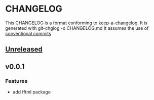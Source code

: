 # CHANGELOG

This CHANGELOG is a format conforming to [keep-a-changelog](https://github.com/olivierlacan/keep-a-changelog). 
It is generated with git-chglog -o CHANGELOG.md
It assumes the use of [conventional commits](https://www.conventionalcommits.org/)

<a name="unreleased"></a>
## [Unreleased]


<a name="v0.0.1"></a>
## v0.0.1
### Features
- add fftml package


[Unreleased]: https://github.com/CestusIO/fftoml/compare/v0.0.1...HEAD
